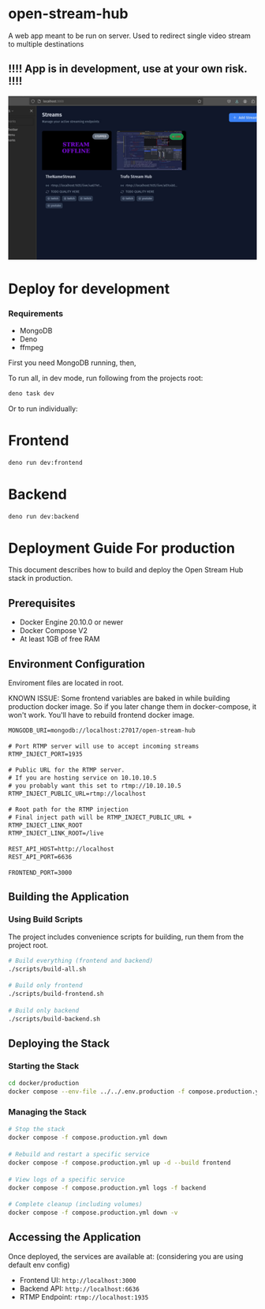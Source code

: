# open-stream-hub
A web app meant to be run on server. Used to redirect single video stream to multiple destinations

## !!!! App is in development, use at your own risk. !!!!
![img.png](img.png)
# Deploy for development
### Requirements
- MongoDB
- Deno
- ffmpeg

First you need MongoDB running, then,


To run all, in dev mode, run following from the projects root:
```bash
deno task dev
```

Or to run individually:

# Frontend
```bash
deno run dev:frontend
```

# Backend
```bash
deno run dev:backend
```

# Deployment Guide For production

This document describes how to build and deploy the Open Stream Hub stack in production.

## Prerequisites

- Docker Engine 20.10.0 or newer
- Docker Compose V2
- At least 1GB of free RAM

## Environment Configuration
Enviroment files are located in root.

KNOWN ISSUE: Some frontend variables are baked in while building production docker image.
So if you later change them in docker-compose, it won't work. You'll have to rebuild frontend docker image.

```env
MONGODB_URI=mongodb://localhost:27017/open-stream-hub

# Port RTMP server will use to accept incoming streams
RTMP_INJECT_PORT=1935

# Public URL for the RTMP server.
# If you are hosting service on 10.10.10.5
# you probably want this set to rtmp://10.10.10.5
RTMP_INJECT_PUBLIC_URL=rtmp://localhost

# Root path for the RTMP injection
# Final inject path will be RTMP_INJECT_PUBLIC_URL + RTMP_INJECT_LINK_ROOT
RTMP_INJECT_LINK_ROOT=/live

REST_API_HOST=http://localhost
REST_API_PORT=6636

FRONTEND_PORT=3000

```

## Building the Application

### Using Build Scripts

The project includes convenience scripts for building, run them from the project root.

```bash
# Build everything (frontend and backend)
./scripts/build-all.sh

# Build only frontend
./scripts/build-frontend.sh

# Build only backend
./scripts/build-backend.sh
```

## Deploying the Stack

### Starting the Stack

```bash
cd docker/production
docker compose --env-file ../../.env.production -f compose.production.yml up -d
```

### Managing the Stack

```bash
# Stop the stack
docker compose -f compose.production.yml down

# Rebuild and restart a specific service
docker compose -f compose.production.yml up -d --build frontend

# View logs of a specific service
docker compose -f compose.production.yml logs -f backend

# Complete cleanup (including volumes)
docker compose -f compose.production.yml down -v
```

## Accessing the Application

Once deployed, the services are available at:
(considering you are using default env config)

- Frontend UI: `http://localhost:3000`
- Backend API: `http://localhost:6636`
- RTMP Endpoint: `rtmp://localhost:1935`
